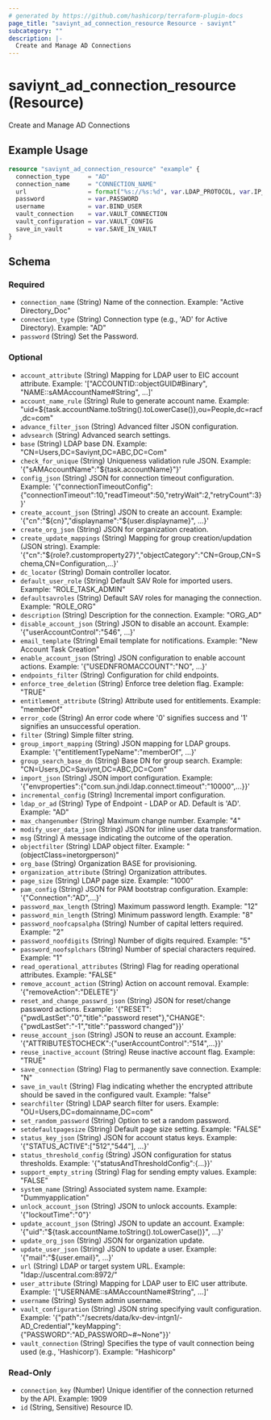 ```yaml
---
# generated by https://github.com/hashicorp/terraform-plugin-docs
page_title: "saviynt_ad_connection_resource Resource - saviynt"
subcategory: ""
description: |-
  Create and Manage AD Connections
---
```


# saviynt_ad_connection_resource (Resource)

Create and Manage AD Connections

## Example Usage

```terraform
resource "saviynt_ad_connection_resource" "example" {
  connection_type     = "AD"
  connection_name     = "CONNECTION_NAME"
  url                 = format("%s://%s:%d", var.LDAP_PROTOCOL, var.IP_ADDRESS, var.LDAP_PORT)
  password            = var.PASSWORD
  username            = var.BIND_USER
  vault_connection    = var.VAULT_CONNECTION
  vault_configuration = var.VAULT_CONFIG
  save_in_vault       = var.SAVE_IN_VAULT
}
```

<!-- schema generated by tfplugindocs -->
## Schema

### Required

- `connection_name` (String) Name of the connection. Example: "Active Directory_Doc"
- `connection_type` (String) Connection type (e.g., 'AD' for Active Directory). Example: "AD"
- `password` (String) Set the Password.

### Optional

- `account_attribute` (String) Mapping for LDAP user to EIC account attribute. Example: '["ACCOUNTID::objectGUID#Binary", "NAME::sAMAccountName#String", ...]'
- `account_name_rule` (String) Rule to generate account name. Example: "uid=${task.accountName.toString().toLowerCase()},ou=People,dc=racf,dc=com"
- `advance_filter_json` (String) Advanced filter JSON configuration.
- `advsearch` (String) Advanced search settings.
- `base` (String) LDAP base DN. Example: "CN=Users,DC=Saviynt,DC=ABC,DC=Com"
- `check_for_unique` (String) Uniqueness validation rule JSON. Example: '{"sAMAccountName":"${task.accountName}"}'
- `config_json` (String) JSON for connection timeout configuration. Example: '{"connectionTimeoutConfig":{"connectionTimeout":10,"readTimeout":50,"retryWait":2,"retryCount":3}}'
- `create_account_json` (String) JSON to create an account. Example: '{"cn":"${cn}","displayname":"${user.displayname}", ...}'
- `create_org_json` (String) JSON for organization creation.
- `create_update_mappings` (String) Mapping for group creation/updation (JSON string). Example: '{"cn":"${role?.customproperty27}","objectCategory":"CN=Group,CN=Schema,CN=Configuration,...}'
- `dc_locator` (String) Domain controller locator.
- `default_user_role` (String) Default SAV Role for imported users. Example: "ROLE_TASK_ADMIN"
- `defaultsavroles` (String) Default SAV roles for managing the connection. Example: "ROLE_ORG"
- `description` (String) Description for the connection. Example: "ORG_AD"
- `disable_account_json` (String) JSON to disable an account. Example: '{"userAccountControl":"546", ...}'
- `email_template` (String) Email template for notifications. Example: "New Account Task Creation"
- `enable_account_json` (String) JSON configuration to enable account actions. Example: '{"USEDNFROMACCOUNT":"NO", ...}'
- `endpoints_filter` (String) Configuration for child endpoints.
- `enforce_tree_deletion` (String) Enforce tree deletion flag. Example: "TRUE"
- `entitlement_attribute` (String) Attribute used for entitlements. Example: "memberOf"
- `error_code` (String) An error code where '0' signifies success and '1' signifies an unsuccessful operation.
- `filter` (String) Simple filter string.
- `group_import_mapping` (String) JSON mapping for LDAP groups. Example: '{"entitlementTypeName":"memberOf", ...}'
- `group_search_base_dn` (String) Base DN for group search. Example: "CN=Users,DC=Saviynt,DC=ABC,DC=Com"
- `import_json` (String) JSON import configuration. Example: '{"envproperties":{"com.sun.jndi.ldap.connect.timeout":"10000",...}}'
- `incremental_config` (String) Incremental import configuration.
- `ldap_or_ad` (String) Type of Endpoint - LDAP or AD. Default is 'AD'. Example: "AD"
- `max_changenumber` (String) Maximum change number. Example: "4"
- `modify_user_data_json` (String) JSON for inline user data transformation.
- `msg` (String) A message indicating the outcome of the operation.
- `objectfilter` (String) LDAP object filter. Example: "(objectClass=inetorgperson)"
- `org_base` (String) Organization BASE for provisioning.
- `organization_attribute` (String) Organization attributes.
- `page_size` (String) LDAP page size. Example: "1000"
- `pam_config` (String) JSON for PAM bootstrap configuration. Example: '{"Connection":"AD",...}'
- `password_max_length` (String) Maximum password length. Example: "12"
- `password_min_length` (String) Minimum password length. Example: "8"
- `password_noofcapsalpha` (String) Number of capital letters required. Example: "2"
- `password_noofdigits` (String) Number of digits required. Example: "5"
- `password_noofsplchars` (String) Number of special characters required. Example: "1"
- `read_operational_attributes` (String) Flag for reading operational attributes. Example: "FALSE"
- `remove_account_action` (String) Action on account removal. Example: '{"removeAction":"DELETE"}'
- `reset_and_change_passwrd_json` (String) JSON for reset/change password actions. Example: '{"RESET":{"pwdLastSet":"0","title":"password reset"},"CHANGE":{"pwdLastSet":"-1","title":"password changed"}}'
- `reuse_account_json` (String) JSON to reuse an account. Example: '{"ATTRIBUTESTOCHECK":{"userAccountControl":"514",...}}'
- `reuse_inactive_account` (String) Reuse inactive account flag. Example: "TRUE"
- `save_connection` (String) Flag to permanently save connection. Example: "N"
- `save_in_vault` (String) Flag indicating whether the encrypted attribute should be saved in the configured vault. Example: "false"
- `searchfilter` (String) LDAP search filter for users. Example: "OU=Users,DC=domainname,DC=com"
- `set_random_password` (String) Option to set a random password.
- `setdefaultpagesize` (String) Default page size setting. Example: "FALSE"
- `status_key_json` (String) JSON for account status keys. Example: '{"STATUS_ACTIVE":["512","544"], ...}'
- `status_threshold_config` (String) JSON configuration for status thresholds. Example: '{"statusAndThresholdConfig":{...}}'
- `support_empty_string` (String) Flag for sending empty values. Example: "FALSE"
- `system_name` (String) Associated system name. Example: "Dummyapplication"
- `unlock_account_json` (String) JSON to unlock accounts. Example: '{"lockoutTime":"0"}'
- `update_account_json` (String) JSON to update an account. Example: '{"uid":"${task.accountName.toString().toLowerCase()}", ...}'
- `update_org_json` (String) JSON for organization update.
- `update_user_json` (String) JSON to update a user. Example: '{"mail":"${user.email}", ...}'
- `url` (String) LDAP or target system URL. Example: "ldap://uscentral.com:8972/"
- `user_attribute` (String) Mapping for LDAP user to EIC user attribute. Example: '["USERNAME::sAMAccountName#String", ...]'
- `username` (String) System admin username.
- `vault_configuration` (String) JSON string specifying vault configuration. Example: '{"path":"/secrets/data/kv-dev-intgn1/-AD_Credential","keyMapping":{"PASSWORD":"AD_PASSWORD~#~None"}}'
- `vault_connection` (String) Specifies the type of vault connection being used (e.g., 'Hashicorp'). Example: "Hashicorp"

### Read-Only

- `connection_key` (Number) Unique identifier of the connection returned by the API. Example: 1909
- `id` (String, Sensitive) Resource ID.
